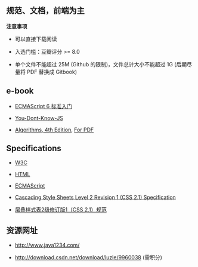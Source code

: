 ## 规范、文档，前端为主

**注意事项**

* 可以直接下载阅读

* 入选门槛：豆瓣评分 >= 8.0

* 单个文件不能超过 25M (Github 的限制)，文件总计大小不能超过 1G (后期尽量将 PDF 替换成 Gitbook)

## e-book

* [ECMAScript 6 标准入门](http://es6.ruanyifeng.com/)

* [You-Dont-Know-JS](https://github.com/getify/You-Dont-Know-JS)

* [Algorithms, 4th Edition](https://algs4.cs.princeton.edu/home/),  [For PDF](http://freecomputerbooks.com/Algorithms-4th-Edition-by-Robert-Sedgewick-and-Kevin-Wayne.html)

## Specifications

* [W3C](https://www.w3.org/TR/)

* [HTML](https://whatwg.org/)

* [ECMAScript](http://www.ecma-international.org/publications/standards/Ecma-262.htm)

* [Cascading Style Sheets Level 2 Revision 1 (CSS 2.1) Specification](https://www.w3.org/TR/2011/REC-CSS2-20110607/)

* [层叠样式表2级修订版1（CSS 2.1）规范](http://www.ayqy.net/doc/css2-1/cover.html)

## 资源网址 ##

* http://www.java1234.com/

* http://download.csdn.net/download/luzle/9960038 (需积分)

